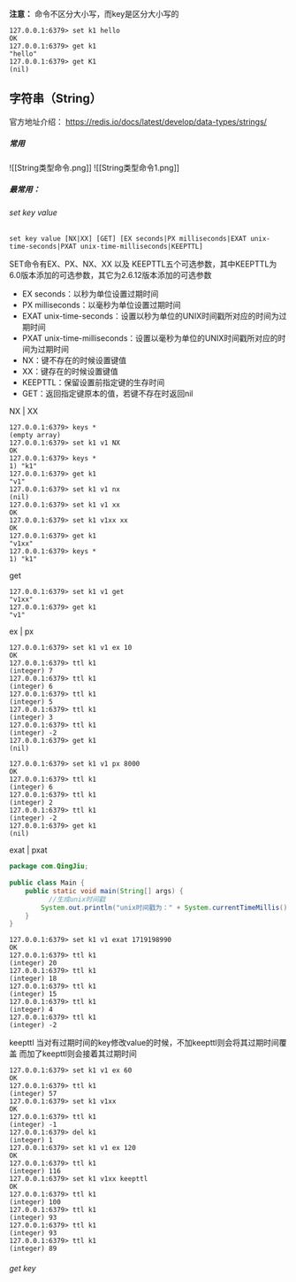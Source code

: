 **注意：**
命令不区分大小写，而key是区分大小写的
```Redis
127.0.0.1:6379> set k1 hello
OK
127.0.0.1:6379> get k1
"hello"
127.0.0.1:6379> get K1
(nil)
```

## 字符串（String）
官方地址介绍：
https://redis.io/docs/latest/develop/data-types/strings/

##### 常用
![[String类型命令.png]]
![[String类型命令1.png]]

##### 最常用：
###### set key value
```
set key value [NX|XX] [GET] [EX seconds|PX milliseconds|EXAT unix-time-seconds|PXAT unix-time-milliseconds|KEEPTTL]
```
SET命令有EX、PX、NX、XX 以及 KEEPTTL五个可选参数，其中KEEPTTL为6.0版本添加的可选参数，其它为2.6.12版本添加的可选参数

- EX seconds：以秒为单位设置过期时间
- PX milliseconds：以毫秒为单位设置过期时间
- EXAT unix-time-seconds：设置以秒为单位的UNIX时间戳所对应的时间为过期时间
- PXAT unix-time-milliseconds：设置以毫秒为单位的UNIX时间戳所对应的时间为过期时间
- NX：键不存在的时候设置键值
- XX：键存在的时候设置键值
- KEEPTTL：保留设置前指定键的生存时间
- GET：返回指定键原本的值，若键不存在时返回nil

NX | XX
```redis
127.0.0.1:6379> keys *
(empty array)
127.0.0.1:6379> set k1 v1 NX
OK
127.0.0.1:6379> keys *
1) "k1"
127.0.0.1:6379> get k1
"v1"
127.0.0.1:6379> set k1 v1 nx
(nil)
127.0.0.1:6379> set k1 v1 xx
OK
127.0.0.1:6379> set k1 v1xx xx
OK
127.0.0.1:6379> get k1
"v1xx"
127.0.0.1:6379> keys *
1) "k1"
```

get
```redis
127.0.0.1:6379> set k1 v1 get
"v1xx"
127.0.0.1:6379> get k1
"v1"
```

ex | px
```redis
127.0.0.1:6379> set k1 v1 ex 10
OK
127.0.0.1:6379> ttl k1
(integer) 7
127.0.0.1:6379> ttl k1
(integer) 6
127.0.0.1:6379> ttl k1
(integer) 5
127.0.0.1:6379> ttl k1
(integer) 3
127.0.0.1:6379> ttl k1
(integer) -2
127.0.0.1:6379> get k1
(nil)

127.0.0.1:6379> set k1 v1 px 8000
OK
127.0.0.1:6379> ttl k1
(integer) 6
127.0.0.1:6379> ttl k1
(integer) 2
127.0.0.1:6379> ttl k1
(integer) -2
127.0.0.1:6379> get k1
(nil)

```

exat | pxat
```java
package com.QingJiu;  
  
public class Main {  
    public static void main(String[] args) {  
          //生成unix时间戳
        System.out.println("unix时间戳为：" + System.currentTimeMillis()/1000L);  
    }  
}
```
```redis
127.0.0.1:6379> set k1 v1 exat 1719198990
OK
127.0.0.1:6379> ttl k1
(integer) 20
127.0.0.1:6379> ttl k1
(integer) 18
127.0.0.1:6379> ttl k1
(integer) 15
127.0.0.1:6379> ttl k1
(integer) 4
127.0.0.1:6379> ttl k1
(integer) -2
```

keepttl
当对有过期时间的key修改value的时候，不加keepttl则会将其过期时间覆盖
而加了keepttl则会接着其过期时间
```redis
127.0.0.1:6379> set k1 v1 ex 60
OK
127.0.0.1:6379> ttl k1
(integer) 57
127.0.0.1:6379> set k1 v1xx
OK
127.0.0.1:6379> ttl k1
(integer) -1
127.0.0.1:6379> del k1
(integer) 1
127.0.0.1:6379> set k1 v1 ex 120
OK
127.0.0.1:6379> ttl k1
(integer) 116
127.0.0.1:6379> set k1 v1xx keepttl
OK
127.0.0.1:6379> ttl k1
(integer) 100
127.0.0.1:6379> ttl k1
(integer) 93
127.0.0.1:6379> ttl k1
(integer) 93
127.0.0.1:6379> ttl k1
(integer) 89

```
###### get key


